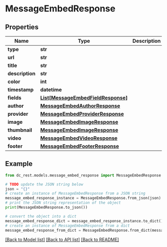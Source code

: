 # MessageEmbedResponse


## Properties

Name | Type | Description | Notes
------------ | ------------- | ------------- | -------------
**type** | **str** |  | 
**url** | **str** |  | [optional] 
**title** | **str** |  | [optional] 
**description** | **str** |  | [optional] 
**color** | **int** |  | [optional] 
**timestamp** | **datetime** |  | [optional] 
**fields** | [**List[MessageEmbedFieldResponse]**](MessageEmbedFieldResponse.md) |  | [optional] 
**author** | [**MessageEmbedAuthorResponse**](MessageEmbedAuthorResponse.md) |  | [optional] 
**provider** | [**MessageEmbedProviderResponse**](MessageEmbedProviderResponse.md) |  | [optional] 
**image** | [**MessageEmbedImageResponse**](MessageEmbedImageResponse.md) |  | [optional] 
**thumbnail** | [**MessageEmbedImageResponse**](MessageEmbedImageResponse.md) |  | [optional] 
**video** | [**MessageEmbedVideoResponse**](MessageEmbedVideoResponse.md) |  | [optional] 
**footer** | [**MessageEmbedFooterResponse**](MessageEmbedFooterResponse.md) |  | [optional] 

## Example

```python
from dc_rest.models.message_embed_response import MessageEmbedResponse

# TODO update the JSON string below
json = "{}"
# create an instance of MessageEmbedResponse from a JSON string
message_embed_response_instance = MessageEmbedResponse.from_json(json)
# print the JSON string representation of the object
print(MessageEmbedResponse.to_json())

# convert the object into a dict
message_embed_response_dict = message_embed_response_instance.to_dict()
# create an instance of MessageEmbedResponse from a dict
message_embed_response_from_dict = MessageEmbedResponse.from_dict(message_embed_response_dict)
```
[[Back to Model list]](../README.md#documentation-for-models) [[Back to API list]](../README.md#documentation-for-api-endpoints) [[Back to README]](../README.md)


